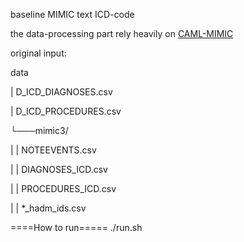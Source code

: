 
baseline MIMIC text ICD-code 

the data-processing part rely heavily on 
	[CAML-MIMIC](https://github.com/jamesmullenbach/caml-mimic)

original input:

data

|   D_ICD_DIAGNOSES.csv

|   D_ICD_PROCEDURES.csv

└───mimic3/

|   |   NOTEEVENTS.csv

|   |   DIAGNOSES_ICD.csv

|   |   PROCEDURES_ICD.csv

|   |   *_hadm_ids.csv


====How to run=====
./run.sh


